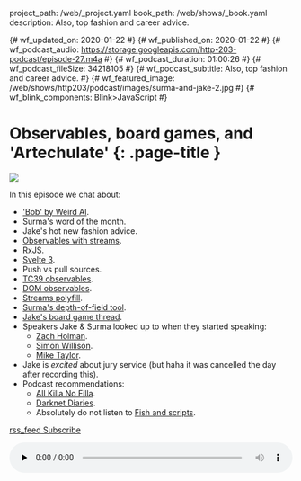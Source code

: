 project_path: /web/_project.yaml
book_path: /web/shows/_book.yaml
description: Also, top fashion and career advice.

{# wf_updated_on: 2020-01-22 #}
{# wf_published_on: 2020-01-22 #}
{# wf_podcast_audio: https://storage.googleapis.com/http-203-podcast/episode-27.m4a #}
{# wf_podcast_duration: 01:00:26 #}
{# wf_podcast_fileSize: 34218105 #}
{# wf_podcast_subtitle: Also, top fashion and career advice. #}
{# wf_featured_image: /web/shows/http203/podcast/images/surma-and-jake-2.jpg #}
{# wf_blink_components: Blink>JavaScript #}

# Observables, board games, and 'Artechulate' {: .page-title }

<img src="/web/shows/http203/podcast/images/surma-and-jake-2.jpg" class="attempt-right">

In this episode we chat about:

* ['Bob' by Weird
  Al](https://lyrics.fandom.com/wiki/%22Weird_Al%22_Yankovic:Bob).
* Surma's word of the month.
* Jake's hot new fashion advice.
* [Observables with
  streams](https://dassur.ma/things/streams-for-reactive-programming/).
* [RxJS](https://rxjs-dev.firebaseapp.com/).
* [Svelte 3](https://svelte.dev/blog/svelte-3-rethinking-reactivity).
* Push vs pull sources.
* [TC39 observables](https://github.com/tc39/proposal-observable).
* [DOM observables](https://github.com/whatwg/dom/issues/544).
* [Streams polyfill](https://www.npmjs.com/package/web-streams-polyfill).
* [Surma's depth-of-field tool](https://dof-tool.surma.technology/).
* [Jake's board game
  thread](https://twitter.com/jaffathecake/status/1205808801762496513).
* Speakers Jake & Surma looked up to when they started speaking:
    * [Zach Holman](https://twitter.com/holman).
    * [Simon Willison](https://twitter.com/simonw).
    * [Mike Taylor](https://twitter.com/miketaylr).
* Jake is _excited_ about jury service (but haha it was cancelled the day after
  recording this).
* Podcast recommendations:
    * [All Killa No Filla](https://allkillanofilla.libsyn.com/).
    * [Darknet Diaries](https://darknetdiaries.com/).
    * Absolutely do not listen to [Fish and
      scripts](https://fishandscripts.com/).

<a href="http://feeds.feedburner.com/Http203Podcast">
  <span class="material-icons">rss_feed</span>
  Subscribe
</a>

<audio style="width: 100%" src="https://storage.googleapis.com/http-203-podcast/episode-27.m4a"
controls preload="none"></audio>
